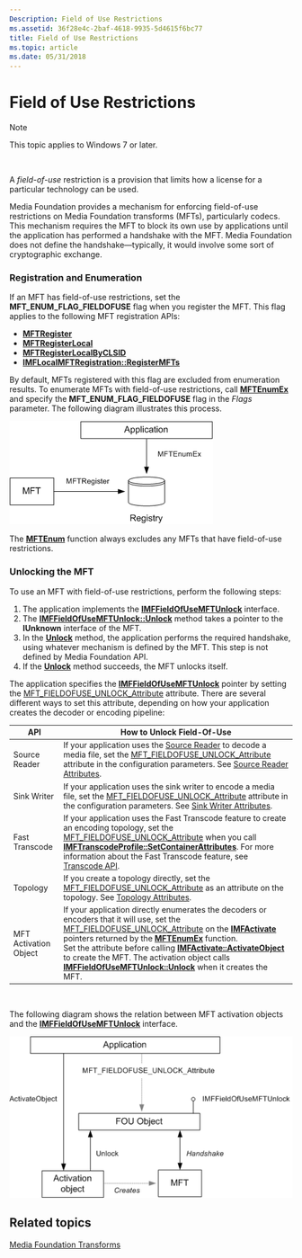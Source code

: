 ```yaml
---
Description: Field of Use Restrictions
ms.assetid: 36f28e4c-2baf-4618-9935-5d4615f6bc77
title: Field of Use Restrictions
ms.topic: article
ms.date: 05/31/2018
---
```


# Field of Use Restrictions

> [!Note]  
> This topic applies to Windows 7 or later.

 

A *field-of-use* restriction is a provision that limits how a license for a particular technology can be used.

Media Foundation provides a mechanism for enforcing field-of-use restrictions on Media Foundation transforms (MFTs), particularly codecs. This mechanism requires the MFT to block its own use by applications until the application has performed a handshake with the MFT. Media Foundation does not define the handshake—typically, it would involve some sort of cryptographic exchange.

### Registration and Enumeration

If an MFT has field-of-use restrictions, set the **MFT\_ENUM\_FLAG\_FIELDOFUSE** flag when you register the MFT. This flag applies to the following MFT registration APIs:

-   [**MFTRegister**](/windows/desktop/api/mfapi/nf-mfapi-mftregister)
-   [**MFTRegisterLocal**](/windows/desktop/api/mfapi/nf-mfapi-mftregisterlocal)
-   [**MFTRegisterLocalByCLSID**](/windows/desktop/api/mfapi/nf-mfapi-mftregisterlocalbyclsid)
-   [**IMFLocalMFTRegistration::RegisterMFTs**](/windows/desktop/api/mfidl/nf-mfidl-imflocalmftregistration-registermfts)

By default, MFTs registered with this flag are excluded from enumeration results. To enumerate MFTs with field-of-use restrictions, call [**MFTEnumEx**](/windows/desktop/api/mfapi/nf-mfapi-mftenumex) and specify the **MFT\_ENUM\_FLAG\_FIELDOFUSE** flag in the *Flags* parameter. The following diagram illustrates this process.

![diagram showing mft and an application sending data to the registry](images/mft-fou01.gif)

The [**MFTEnum**](/windows/desktop/api/mfapi/nf-mfapi-mftenum) function always excludes any MFTs that have field-of-use restrictions.

### Unlocking the MFT

To use an MFT with field-of-use restrictions, perform the following steps:

1.  The application implements the [**IMFFieldOfUseMFTUnlock**](/windows/desktop/api/mfidl/nn-mfidl-imffieldofusemftunlock) interface.
2.  The [**IMFFieldOfUseMFTUnlock::Unlock**](/windows/desktop/api/mfidl/nf-mfidl-imffieldofusemftunlock-unlock) method takes a pointer to the **IUnknown** interface of the MFT.
3.  In the [**Unlock**](/windows/desktop/api/mfidl/nf-mfidl-imffieldofusemftunlock-unlock) method, the application performs the required handshake, using whatever mechanism is defined by the MFT. This step is not defined by Media Foundation API.
4.  If the [**Unlock**](/windows/desktop/api/mfidl/nf-mfidl-imffieldofusemftunlock-unlock) method succeeds, the MFT unlocks itself.

The application specifies the [**IMFFieldOfUseMFTUnlock**](/windows/desktop/api/mfidl/nn-mfidl-imffieldofusemftunlock) pointer by setting the [MFT\_FIELDOFUSE\_UNLOCK\_Attribute](mft-fieldofuse-unlock-attribute.md) attribute. There are several different ways to set this attribute, depending on how your application creates the decoder or encoding pipeline:



| API                   | How to Unlock Field-Of-Use                                                                                                                                                                                                                                                                                                                                                                                                                                                                                                                                 |
|-----------------------|------------------------------------------------------------------------------------------------------------------------------------------------------------------------------------------------------------------------------------------------------------------------------------------------------------------------------------------------------------------------------------------------------------------------------------------------------------------------------------------------------------------------------------------------------------|
| Source Reader         | If your application uses the [Source Reader](source-reader.md) to decode a media file, set the [MFT\_FIELDOFUSE\_UNLOCK\_Attribute](mft-fieldofuse-unlock-attribute.md) attribute in the configuration parameters. See [Source Reader Attributes](source-reader-attributes.md).                                                                                                                                                                                                                                                                         |
| Sink Writer           | If your application uses the sink writer to encode a media file, set the [MFT\_FIELDOFUSE\_UNLOCK\_Attribute](mft-fieldofuse-unlock-attribute.md) attribute in the configuration parameters. See [Sink Writer Attributes](sink-writer-attributes.md).                                                                                                                                                                                                                                                                                                    |
| Fast Transcode        | If your application uses the Fast Transcode feature to create an encoding topology, set the [MFT\_FIELDOFUSE\_UNLOCK\_Attribute](mft-fieldofuse-unlock-attribute.md) when you call [**IMFTranscodeProfile::SetContainerAttributes**](/windows/desktop/api/mfidl/nf-mfidl-imftranscodeprofile-setcontainerattributes). For more information about the Fast Transcode feature, see [Transcode API](transcode-api.md).                                                                                                                                                                      |
| Topology              | If you create a topology directly, set the [MFT\_FIELDOFUSE\_UNLOCK\_Attribute](mft-fieldofuse-unlock-attribute.md) as an attribute on the topology. See [Topology Attributes](topology-attributes.md).                                                                                                                                                                                                                                                                                                                                                  |
| MFT Activation Object | If your application directly enumerates the decoders or encoders that it will use, set the [MFT\_FIELDOFUSE\_UNLOCK\_Attribute](mft-fieldofuse-unlock-attribute.md) on the [**IMFActivate**](/windows/desktop/api/mfobjects/nn-mfobjects-imfactivate) pointers returned by the [**MFTEnumEx**](/windows/desktop/api/mfapi/nf-mfapi-mftenumex) function. <br/> Set the attribute before calling [**IMFActivate::ActivateObject**](/windows/desktop/api/mfobjects/nf-mfobjects-imfactivate-activateobject) to create the MFT. The activation object calls [**IMFFieldOfUseMFTUnlock::Unlock**](/windows/desktop/api/mfidl/nf-mfidl-imffieldofusemftunlock-unlock) when it creates the MFT.<br/> |



 

The following diagram shows the relation between MFT activation objects and the [**IMFFieldOfUseMFTUnlock**](/windows/desktop/api/mfidl/nn-mfidl-imffieldofusemftunlock) interface.

![diagram showing an application, activation object and mft with arrows to an fou object, which has an arrow back to mft](images/mft-fou02.gif)

## Related topics

<dl> <dt>

[Media Foundation Transforms](media-foundation-transforms.md)
</dt> </dl>

 

 




